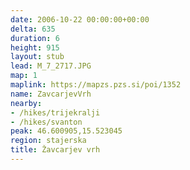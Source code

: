 ```yaml
---
date: 2006-10-22 00:00:00+00:00
delta: 635
duration: 6
height: 915
layout: stub
lead: M_7_2717.JPG
map: 1
maplink: https://mapzs.pzs.si/poi/1352
name: ZavcarjevVrh
nearby:
- /hikes/trijekralji
- /hikes/svanton
peak: 46.600905,15.523045
region: stajerska
title: Žavcarjev vrh
---
```

